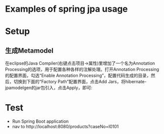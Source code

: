 # Examples of spring jpa usage

# Setup
## 生成Metamodel
在eclipse的Java Compiler(右键点击项目->属性)里增加了一个名为Annotation Processing的选项，用于配置各种各样的注解处理。打开Annotation Processing的配置界面，勾选“Enable Annotation Processing”，配置代码生成的目录，然后，切换到下面的“Factory Path”配置界面，点击Add Jars，将hibernate-jpamodelgen的jar包引入，点击Apply，即可:

# Test
 - Run Spring Boot application
 - nav to http://localhost:8080/products?caseNo=I0101